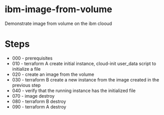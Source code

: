 # ibm-image-from-volume
Demonstrate image from volume on the ibm clooud

# Steps

- 000 - prerequisites
- 010 - terraform A create initial instance, cloud-init user_data script to initialize a file
- 020 - create an image from the volume
- 030 - terraform B create a new instance from the image created in the previous step
- 040 - verify that the running instance has the initialized file
- 070 - image destroy
- 080 - terraform B destroy
- 090 - terraform A destroy
